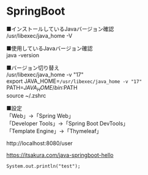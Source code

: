 # SpringBoot<br>

■インストールしているJavaバージョン確認<br>
/usr/libexec/java_home -V<br>

■使用しているJavaバージョン確認<br>
java -version<br>

■バージョン切り替え<br>
/usr/libexec/java_home -v "17"<br>
export JAVA_HOME=`/usr/libexec/java_home -v "17"`<br>
PATH=$JAVA_HOME/bin:$PATH<br>
source ~/.zshrc<br>

■設定<br>
「Web」→「Spring Web」<br>
「Developer Tools」→「Spring Boot DevTools」<br>
「Template Engine」→「Thymeleaf」<br>

http://localhost:8080/user<br>

https://itsakura.com/java-springboot-hello<br>

```
System.out.println("test");
```